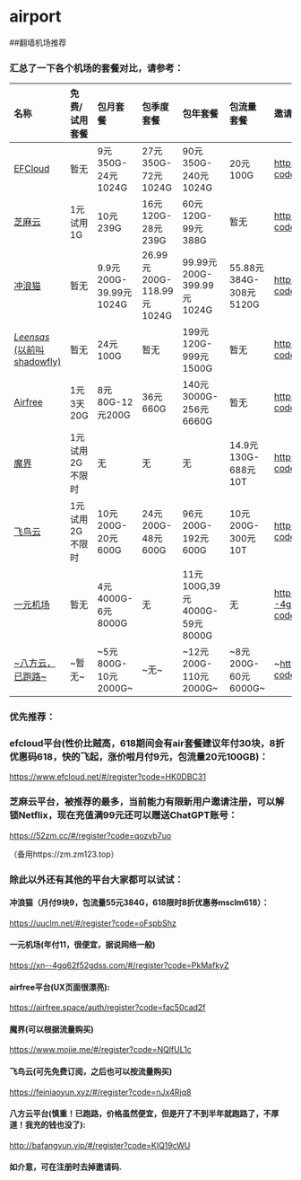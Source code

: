 # airport
##翻墙机场推荐

### 汇总了一下各个机场的套餐对比，请参考：
| 名称 | 免费/试用套餐 | 包月套餐 | 包季度套餐 | 包年套餐 | 包流量套餐 | 邀请链接 | 优惠码 |
| :----- | :----- | :----- | :----- | :----- | :----- | :----- | :-----|
| [EFCloud](https://www.easyfastcloud.com/#/register?code=hDpEblQw) | 暂无 | 9元350G-24元1024G | 27元350G-72元1024G | 90元350G-240元1024G | 20元100G | https://www.efcloud.net/#/register?code=HK0DBC31 | 618 |
| [芝麻云](https://52zm.cc/#/register?code=qozvb7uo) | 1元试用1G | 10元239G | 16元120G-28元239G | 60元120G-99元388G | 暂无 | https://52zm.cc/#/register?code=qozvb7uo | 只能通过邀请码注册，qozvb7uo |
| [冲浪猫](https://uuclm.net/#/register?code=oFspbShz) | 暂无 | 9.9元200G-39.99元1024G | 26.99元200G-118.99元1024G | 99.99元200G-399.99元1024G | 55.88元384G-308元5120G | https://uuclm.net/#/register?code=oFspbShz | msclm618 |
| [*Leensas* (以前叫shadowfly) ](https://leensa.com/#/register?code=grUCL2St) | 暂无 | 24元100G | 暂无 | 199元120G-999元1500G | 暂无 | https://52zm.cc/#/register?code=qozvb7uo | 稳定性和速度都比芝麻云强很多， 就是有点贵|  
| [Airfree](https://airfree.space/auth/register?code=fac50cad2f) | 1元3天20G | 8元80G-12元200G | 36元660G | 140元3000G-256元6660G | 暂无 | https://airfree.space/auth/register?code=fac50cad2f | 85OFF91b22a25 |
| [魔界](https://www.mojie.me/#/register?code=NQlfUL1c) | 1元试用2G不限时 | 无 | 无 | 无 | 14.9元130G-688元10T | https://www.mojie.me/#/register?code=NQlfUL1c | 无 |
| [飞鸟云](https://feiniaoyun.xyz/#/register?code=nJx4Rjq8) | 1元试用2G不限时 | 10元200G-20元600G | 24元200G-48元600G | 96元200G-192元600G | 10元200G-300元10T | https://feiniaoyun.xyz/#/register?code=nJx4Rjq8 | 无 |
| [一元机场](https://xn--4gq62f52gdss.com/#/register?code=PkMafkyZ) | 暂无 | 4元4000G-6元8000G | 无 | 11元100G,39元4000G-59元8000G | 无 | https://xn--4gq62f52gdss.com/#/register?code=PkMafkyZ | 无 |
|[~八方云，已跑路~](http://bafangyun.vip/#/register?code=KlQ19cWU) | ~暂无~ | ~5元800G-10元2000G~ | ~无~ | ~12元200G-110元2000G~ | ~8元200G-60元6000G~ | ~http://bafangyun.vip/#/register?code=KlQ19cWU~ | ~bafang/bafang888~ |


### 优先推荐：
### efcloud平台(性价比贼高，618期间会有air套餐建议年付30块，8折优惠码618，快的飞起，涨价啦月付9元，包流量20元100GB)：
https://www.efcloud.net/#/register?code=HK0DBC31

### 芝麻云平台，被推荐的最多，当前能力有限新用户邀请注册，可以解锁Netflix，现在充值满99元还可以赠送ChatGPT账号：
https://52zm.cc/#/register?code=qozvb7uo

（备用https://zm.zm123.top）

### 除此以外还有其他的平台大家都可以试试：


#### 冲浪猫（月付9块9，包流量55元384G，618限时8折优惠券msclm618）：
https://uuclm.net/#/register?code=oFspbShz
#### 一元机场(年付11，很便宜，据说网络一般)
https://xn--4gq62f52gdss.com/#/register?code=PkMafkyZ
#### airfree平台(UX页面很漂亮):
https://airfree.space/auth/register?code=fac50cad2f
#### 魔界(可以根据流量购买)
https://www.mojie.me/#/register?code=NQlfUL1c
#### 飞鸟云(可先免费订阅，之后也可以按流量购买)
https://feiniaoyun.xyz/#/register?code=nJx4Rjq8
#### 八方云平台(慎重！已跑路，价格虽然便宜，但是开了不到半年就跑路了，不厚道！我充的钱也没了):
http://bafangyun.vip/#/register?code=KlQ19cWU
#### 如介意，可在注册时去掉邀请码.

